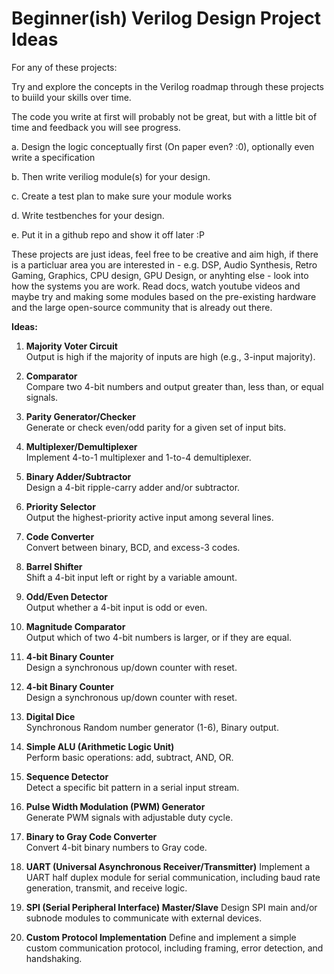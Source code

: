 #  Beginner(ish) Verilog Design Project Ideas 

For any of these projects:

Try and explore the concepts in the Verilog roadmap through these projects to buiild your skills over time.

The code you write at first will probably not be great, but with a little bit of time and feedback you will see progress.


a. Design the logic conceptually first (On paper even? :0), optionally even write a specification


b. Then write veriliog module(s) for your design.


c. Create a test plan to make sure your module works


d. Write testbenches for your design.


e. Put it in a github repo and show it off later :P



These projects are just ideas, feel free to be creative and aim high, if there is a particluar area you are interested in - e.g. DSP, Audio Synthesis, Retro Gaming, Graphics, CPU design, GPU Design, or anyhting else - look into how the systems you are work. Read docs, watch youtube videos and  maybe try and making some modules based on the pre-existing hardware and the large open-source community that is already out there.


**Ideas:**

1. **Majority Voter Circuit**  
    Output is high if the majority of inputs are high (e.g., 3-input majority).

2. **Comparator**  
    Compare two 4-bit numbers and output greater than, less than, or equal signals.

3. **Parity Generator/Checker**  
    Generate or check even/odd parity for a given set of input bits.

4. **Multiplexer/Demultiplexer**  
    Implement 4-to-1 multiplexer and 1-to-4 demultiplexer.

5. **Binary Adder/Subtractor**  
    Design a 4-bit ripple-carry adder and/or subtractor.

6. **Priority Selector**  
    Output the highest-priority active input among several lines.

7. **Code Converter**  
    Convert between binary, BCD, and excess-3 codes.

8. **Barrel Shifter**  
    Shift a 4-bit input left or right by a variable amount.

9. **Odd/Even Detector**  
    Output whether a 4-bit input is odd or even.

10. **Magnitude Comparator**  
     Output which of two 4-bit numbers is larger, or if they are equal.

1. **4-bit Binary Counter**  
    Design a synchronous up/down counter with reset.

1. **4-bit Binary Counter**  
    Design a synchronous up/down counter with reset.

4. **Digital Dice**  
    Synchronous Random number generator (1-6), Binary output.

5. **Simple ALU (Arithmetic Logic Unit)**  
    Perform basic operations: add, subtract, AND, OR.

6. **Sequence Detector**  
    Detect a specific bit pattern in a serial input stream.

7. **Pulse Width Modulation (PWM) Generator**  
    Generate PWM signals with adjustable duty cycle.

8. **Binary to Gray Code Converter**  
    Convert 4-bit binary numbers to Gray code.

10. **UART (Universal Asynchronous Receiver/Transmitter)**
    Implement a UART half duplex module for serial communication, including baud rate generation, transmit, and receive logic.

11. **SPI (Serial Peripheral Interface) Master/Slave**
    Design SPI main and/or subnode modules to communicate with external devices.

17. **Custom Protocol Implementation**
    Define and implement a simple custom communication protocol, including framing, error detection, and handshaking.
    
